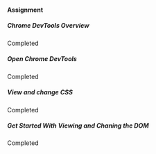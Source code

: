 #### Assignment

##### Chrome DevTools Overview
  Completed

##### Open Chrome DevTools
  Completed

##### View and change CSS
  Completed

##### Get Started With Viewing and Chaning the DOM
  Completed